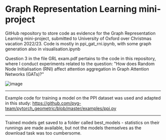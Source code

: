 # Graph Representation Learning mini-project
GitHub repository to store code as evidence for the Graph Representation Learning mini-project, submitted to University of Oxford over Christmas vacation 2022/23.
Code is mostly in ppi_gat_rni.ipynb, with some graph generation also in visualisation.ipynb

Question 3 in the file GRL exam.pdf pertains to the code in this repository, where I conduct experiments related to the question: "How does Random Node Initialisation (RNI) affect attention aggregation in Graph Attention Networks (GATs)?"

![image](https://github.com/CosmicRay11/Graph-Representation-Learning-mini-project/assets/39885332/83f1f023-1720-41b1-8fc2-a58be095fcd5)


---
Example code for training a model on the PPI dataset was used and adapted in this study: 
https://github.com/pyg-team/pytorch_geometric/blob/master/examples/ppi.py

---
Trained models get saved to a folder called best_models - statistics on their runnings are made available, but not the models themselves as the download task was too cumbersome.

